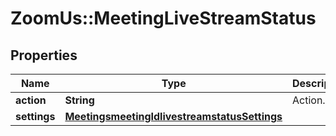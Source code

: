 # ZoomUs::MeetingLiveStreamStatus

## Properties
Name | Type | Description | Notes
------------ | ------------- | ------------- | -------------
**action** | **String** | Action. | [optional] 
**settings** | [**MeetingsmeetingIdlivestreamstatusSettings**](MeetingsmeetingIdlivestreamstatusSettings.md) |  | [optional] 


